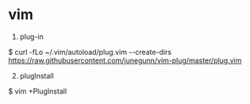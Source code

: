 # vim

1. plug-in

  $ curl -fLo ~/.vim/autoload/plug.vim --create-dirs https://raw.githubusercontent.com/junegunn/vim-plug/master/plug.vim
  
2. plugInstall 

  $ vim +PlugInstall
